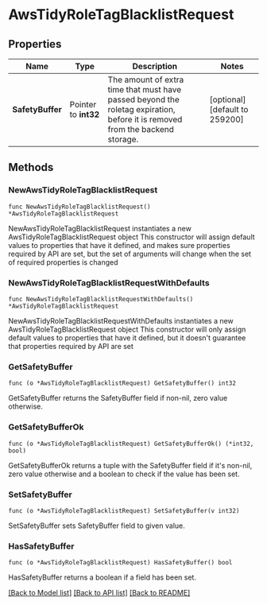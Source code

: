 # AwsTidyRoleTagBlacklistRequest


## Properties

Name | Type | Description | Notes
------------ | ------------- | ------------- | -------------
**SafetyBuffer** | Pointer to **int32** | The amount of extra time that must have passed beyond the roletag expiration, before it is removed from the backend storage. | [optional] [default to 259200]



## Methods


### NewAwsTidyRoleTagBlacklistRequest

`func NewAwsTidyRoleTagBlacklistRequest() *AwsTidyRoleTagBlacklistRequest`

NewAwsTidyRoleTagBlacklistRequest instantiates a new AwsTidyRoleTagBlacklistRequest object
This constructor will assign default values to properties that have it defined,
and makes sure properties required by API are set, but the set of arguments
will change when the set of required properties is changed

### NewAwsTidyRoleTagBlacklistRequestWithDefaults

`func NewAwsTidyRoleTagBlacklistRequestWithDefaults() *AwsTidyRoleTagBlacklistRequest`

NewAwsTidyRoleTagBlacklistRequestWithDefaults instantiates a new AwsTidyRoleTagBlacklistRequest object
This constructor will only assign default values to properties that have it defined,
but it doesn't guarantee that properties required by API are set


### GetSafetyBuffer

`func (o *AwsTidyRoleTagBlacklistRequest) GetSafetyBuffer() int32`

GetSafetyBuffer returns the SafetyBuffer field if non-nil, zero value otherwise.

### GetSafetyBufferOk

`func (o *AwsTidyRoleTagBlacklistRequest) GetSafetyBufferOk() (*int32, bool)`

GetSafetyBufferOk returns a tuple with the SafetyBuffer field if it's non-nil, zero value otherwise
and a boolean to check if the value has been set.

### SetSafetyBuffer

`func (o *AwsTidyRoleTagBlacklistRequest) SetSafetyBuffer(v int32)`

SetSafetyBuffer sets SafetyBuffer field to given value.


### HasSafetyBuffer

`func (o *AwsTidyRoleTagBlacklistRequest) HasSafetyBuffer() bool`

HasSafetyBuffer returns a boolean if a field has been set.









[[Back to Model list]](../README.md#documentation-for-models) [[Back to API list]](../README.md#documentation-for-api-endpoints) [[Back to README]](../README.md)


